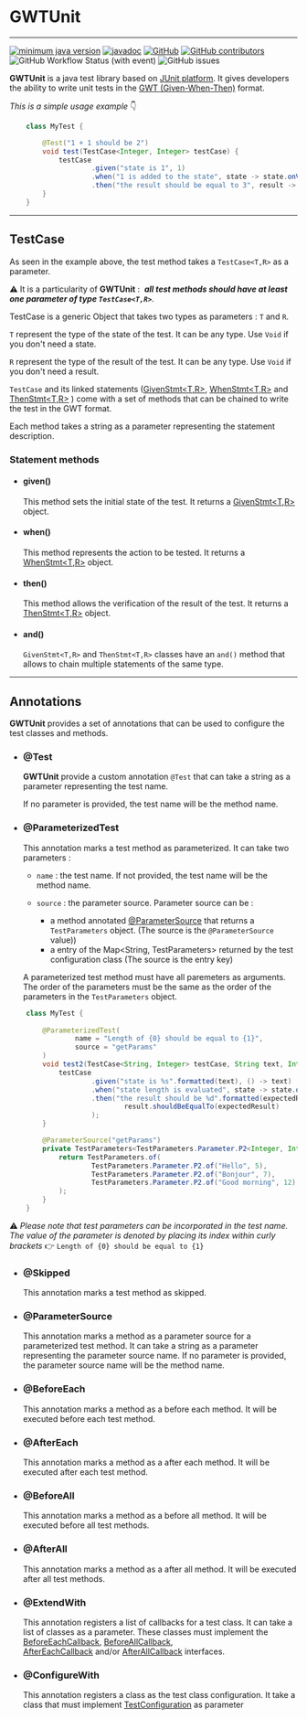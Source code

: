 # GWTUnit

---

[![minimum java version](https://img.shields.io/badge/java-17+-blue)](https://jdk.java.net/17/)
[![javadoc](https://javadoc.io/badge2/io.github.imagineDevit/GWTUnit/javadoc.svg)](https://javadoc.io/doc/io.github.imagineDevit/GWTUnit)
[![GitHub](https://img.shields.io/github/license/imagineDevit/edgedb?style=flat)](https://github.com/imagineDevit/edgedb/blob/main/License)
[![GitHub contributors](https://badgen.net/github/contributors/imagineDevit/GWTUnit)](https://github.com/imagineDevit/GWTUnit/graphs/contributors)
![GitHub Workflow Status (with event)](https://img.shields.io/github/actions/workflow/status/imagineDevit/GWTUnit/Maven%20Test)
![GitHub issues](https://img.shields.io/github/issues/imagineDevit/GWTUnit)

**GWTUnit** is a java test library based on [JUnit platform](https://junit.org/junit5/docs/current/user-guide/).
It gives developers the ability to write unit tests in the [GWT (Given-When-Then)](https://en.wikipedia.org/wiki/Given-When-Then) format.


_This is a simple usage example_ 👇
```java 
    class MyTest {

        @Test("1 + 1 should be 2")
        void test(TestCase<Integer, Integer> testCase) {
            testCase
                    .given("state is 1", 1)
                    .when("1 is added to the state", state -> state.onValue(i -> i + 1))
                    .then("the result should be equal to 3", result -> result.shouldBeEqualTo(2));
        }
    }
```

---
## TestCase

As seen in the example above, the test method takes a `TestCase<T,R>` as a parameter.

⚠️ It is a particularity of **GWTUnit** : ️ **_all test methods should have at least one parameter of type `TestCase<T,R>`_**.

TestCase is a generic Object that takes two types as parameters : `T` and `R`.

`T` represent the type of the state of the test. It can be any type. Use `Void` if you don't need a state. 

`R` represent the type of the result of the test. It can be any type. Use `Void` if you don't need a result.

`TestCase` and its linked statements ([GivenStmt<T,R>](https://javadoc.io/doc/io.github.imagineDevit/GWTUnit/latest/io/github/imagineDevit/GWTUnit/TestCase.GivenStmt.html), [WhenStmt<T,R>](https://javadoc.io/doc/io.github.imagineDevit/GWTUnit/latest/io/github/imagineDevit/GWTUnit/TestCase.WhenStmt.html) and [ThenStmt<T,R>](https://javadoc.io/doc/io.github.imagineDevit/GWTUnit/latest/io/github/imagineDevit/GWTUnit/TestCase.ThenStmt.html) ) come with a set of methods that can be chained to write the test in the GWT format.

Each method takes a string as a parameter representing the statement description.


### Statement methods 
- #### given()
    This method sets the initial state of the test. It returns a [GivenStmt<T,R>](https://javadoc.io/doc/io.github.imagineDevit/GWTUnit/latest/io/github/imagineDevit/GWTUnit/TestCase.GivenStmt.html) object.

- #### when()
    This method represents the action to be tested. It returns a [WhenStmt<T,R>](https://javadoc.io/doc/io.github.imagineDevit/GWTUnit/latest/io/github/imagineDevit/GWTUnit/TestCase.WhenStmt.html) object. 

- #### then()
    This method allows the verification of the result of the test. It returns a [ThenStmt<T,R>](https://javadoc.io/doc/io.github.imagineDevit/GWTUnit/latest/io/github/imagineDevit/GWTUnit/TestCase.ThenStmt.html) object.

- #### and()
    `GivenStmt<T,R>` and `ThenStmt<T,R>` classes have an `and()` method that allows to chain multiple statements of the same type.

---
## Annotations

**GWTUnit** provides a set of annotations that can be used to configure the test classes and methods.

- ### @Test

    **GWTUnit** provide a custom annotation `@Test` that can take a string as a parameter representing the test name. 

    If no parameter is provided, the test name will be the method name.

- ### @ParameterizedTest
    
    This annotation marks a test method as parameterized. It can take two parameters :
    - `name` : the test name. If not provided, the test name will be the method name.
  
    - `source` : the parameter source. Parameter source can be :
      - a method annotated [@ParameterSource](#ParameterSource) that returns a `TestParameters` object. (The source is the `@ParameterSource` value)) 
      - a entry of the Map<String, TestParameters> returned by the test configuration class (The source is the entry key)
 
    A parameterized test method must have all paremeters as arguments. The order of the parameters must be the same as the order of the parameters in the `TestParameters` object.


```java
    class MyTest {
    
        @ParameterizedTest(
                name = "Length of {0} should be equal to {1}",
                source = "getParams"
        )
        void test2(TestCase<String, Integer> testCase, String text, Integer expectedResult) {
            testCase
                    .given("state is %s".formatted(text), () -> text)
                    .when("state length is evaluated", state -> state.onValue(i -> i.length()))
                    .then("the result should be %d".formatted(expectedResult), result ->
                            result.shouldBeEqualTo(expectedResult)
                    );
        }

        @ParameterSource("getParams")
        private TestParameters<TestParameters.Parameter.P2<Integer, Integer>> getParams() {
            return TestParameters.of(
                    TestParameters.Parameter.P2.of("Hello", 5),
                    TestParameters.Parameter.P2.of("Bonjour", 7),
                    TestParameters.Parameter.P2.of("Good morning", 12)
            );
        }
    }
```
⚠️ _Please note that test parameters can be incorporated in the test name. The value of the parameter is denoted by placing its index within curly brackets_  👉 `Length of {0} should be equal to {1}`

- ### @Skipped
    This annotation marks a test method as skipped.

- ### @ParameterSource
    This annotation marks a method as a parameter source for a parameterized test method. It can take a string as a parameter representing the parameter source name. If no parameter is provided, the parameter source name will be the method name.

- ### @BeforeEach
    This annotation marks a method as a before each method. It will be executed before each test method.

- ### @AfterEach
    This annotation marks a method as a after each method. It will be executed after each test method.

- ### @BeforeAll
    This annotation marks a method as a before all method. It will be executed before all test methods.

- ### @AfterAll
    This annotation marks a method as a after all method. It will be executed after all test methods.

- ### @ExtendWith

  This annotation registers a list of callbacks for a test class.
  It can take a list of classes as a parameter. These classes must implement the [BeforeEachCallback](https://javadoc.io/doc/io.github.imagineDevit/GWTUnit/latest/io/github/imagineDevit/GWTUnit/callbacks/BeforeEachCallback.html), 
  [BeforeAllCallback](https://javadoc.io/doc/io.github.imagineDevit/GWTUnit/latest/io/github/imagineDevit/GWTUnit/callbacks/BeforeAllCallback.html),  
  [AfterEachCallback](https://javadoc.io/doc/io.github.imagineDevit/GWTUnit/latest/io/github/imagineDevit/GWTUnit/callbacks/AfterEachCallback.html) 
  and/or [AfterAllCallback](https://javadoc.io/doc/io.github.imagineDevit/GWTUnit/latest/io/github/imagineDevit/GWTUnit/callbacks/AfterAllCallback.html) interfaces.

- ### @ConfigureWith
  This annotation registers a class as the test class configuration. It take a class that must implement [TestConfiguration](https://javadoc.io/doc/io.github.imagineDevit/GWTUnit/latest/io/github/imagineDevit/GWTUnit/TestConfiguration.html) as parameter








